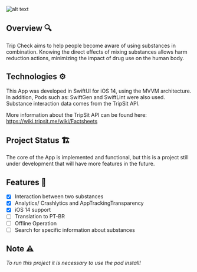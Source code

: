 ![alt text](https://i.ibb.co/r0Vxr2M/banner.png)

## Overview 🔍

<p align="left">Trip Check aims to help people become aware of using substances in combination. Knowing the direct effects of mixing substances allows harm reduction actions, minimizing the impact of drug use on the human body.</p>

## Technologies ⚙️
<p align="left">This App was developed in SwiftUI for iOS 14, using the MVVM architecture. In addition, Pods such as: SwiftGen and SwiftLint were also used. Substance interaction data comes from the TripSit API.

More information about the TripSit API can be found here: https://wiki.tripsit.me/wiki/Factsheets</p>

## Project Status 🏗
<p align="left">The core of the App is implemented and functional, but this is a project still under development that will have more features in the future.</p>

## Features 📱
- [x] Interaction between two substances
- [x] Analytics/ Crashlytics and AppTrackingTransparency
- [x] iOS 14 support
- [ ] Translation to PT-BR
- [ ] Offline Operation
- [ ] Search for specific information about substances

## Note ⚠️
*To run this project it is necessary to use the pod install!*
